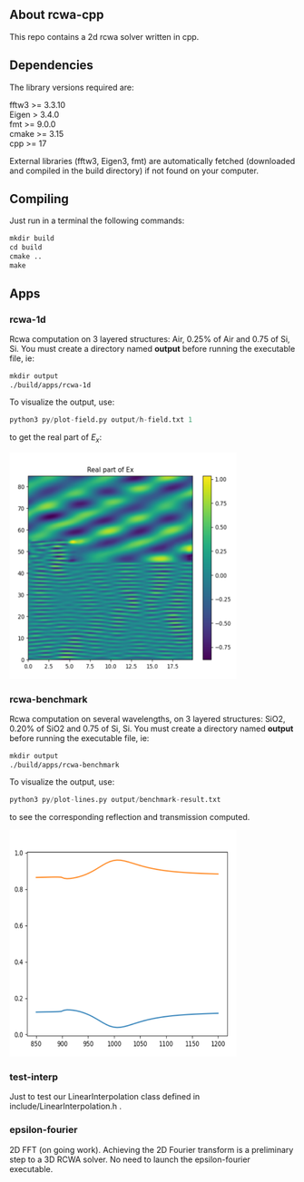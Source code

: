 

## About rcwa-cpp
This repo contains a 2d rcwa solver written in cpp.

## Dependencies
The library versions required are:

fftw3 >= 3.3.10\
Eigen > 3.4.0\
fmt >= 9.0.0\
cmake >= 3.15\
cpp >= 17

External libraries (fftw3, Eigen3, fmt) are automatically fetched (downloaded and compiled in the build directory) if not found on your computer.


## Compiling
Just run in a terminal the following commands:

```console
mkdir build
cd build
cmake ..
make
```

## Apps

### rcwa-1d

Rcwa computation on 3 layered structures: Air, 0.25% of Air and 0.75 of Si, Si. 
You must create a directory named __output__ before running the executable file, ie:
```console
mkdir output
./build/apps/rcwa-1d
```

To visualize the output, use:
```python
python3 py/plot-field.py output/h-field.txt 1
```
to get the real part of $E_x$: 

<img src="readme-src/real-Ex.png" width="400" height="400">




### rcwa-benchmark

Rcwa computation on several wavelengths, on 3 layered structures: SiO2, 0.20% of SiO2 and 0.75 of Si, Si. 
You must create a directory named __output__ before running the executable file, ie:
```console
mkdir output
./build/apps/rcwa-benchmark
```
To visualize the output, use:
```python
python3 py/plot-lines.py output/benchmark-result.txt
```
to see the corresponding reflection and transmission computed.

<img src="readme-src/R-and-T-benchmark.png" width="400" height="400">



### test-interp

Just to test our LinearInterpolation class defined in include/LinearInterpolation.h .


### epsilon-fourier

2D FFT (on going work). Achieving the 2D Fourier transform is a preliminary step to a 3D RCWA solver.
No need to launch the epsilon-fourier executable.


